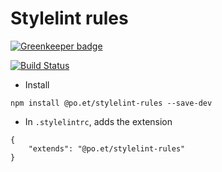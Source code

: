 # Stylelint rules

[![Greenkeeper badge](https://badges.greenkeeper.io/poetapp/stylelint-rules.svg)](https://greenkeeper.io/)

[![Build Status](https://travis-ci.org/poetapp/stylelint-rules.svg?branch=master)](https://travis-ci.org/poetapp/stylelint-rules)

- Install 

```
npm install @po.et/stylelint-rules --save-dev
```

- In  ```.stylelintrc```, adds the extension

```
{
    "extends": "@po.et/stylelint-rules"
}

```